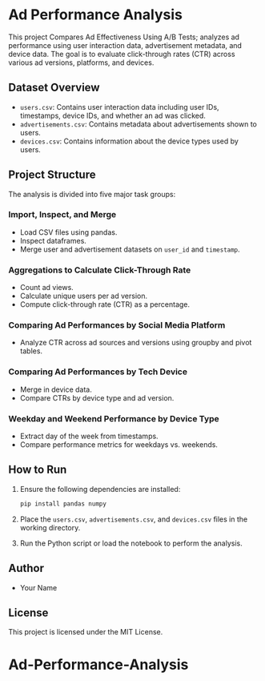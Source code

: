 # Ad Performance Analysis

This project Compares Ad Effectiveness Using A/B Tests; analyzes ad performance  using user interaction data, advertisement metadata, and device data. The goal is to evaluate click-through rates (CTR) across various ad versions, platforms, and devices.

## Dataset Overview

* `users.csv`: Contains user interaction data including user IDs, timestamps, device IDs, and whether an ad was clicked.
* `advertisements.csv`: Contains metadata about advertisements shown to users.
* `devices.csv`: Contains information about the device types used by users.

## Project Structure

The analysis is divided into five major task groups:

###  Import, Inspect, and Merge

* Load CSV files using pandas.
* Inspect dataframes.
* Merge user and advertisement datasets on `user_id` and `timestamp`.

### Aggregations to Calculate Click-Through Rate

* Count ad views.
* Calculate unique users per ad version.
* Compute click-through rate (CTR) as a percentage.

### Comparing Ad Performances by Social Media Platform

* Analyze CTR across ad sources and versions using groupby and pivot tables.

### Comparing Ad Performances by Tech Device

* Merge in device data.
* Compare CTRs by device type and ad version.

### Weekday and Weekend Performance by Device Type

* Extract day of the week from timestamps.
* Compare performance metrics for weekdays vs. weekends.

## How to Run

1. Ensure the following dependencies are installed:

   ```bash
   pip install pandas numpy
   ```
2. Place the `users.csv`, `advertisements.csv`, and `devices.csv` files in the working directory.
3. Run the Python script or load the notebook to perform the analysis.

## Author

* Your Name

## License

This project is licensed under the MIT License.
# Ad-Performance-Analysis
